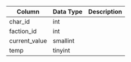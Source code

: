 | Column        | Data Type | Description |
| ------------- | --------- | ----------- |
| char_id       | int       |             |
| faction_id    | int       |             |
| current_value | smallint  |             |
| temp          | tinyint   |             |